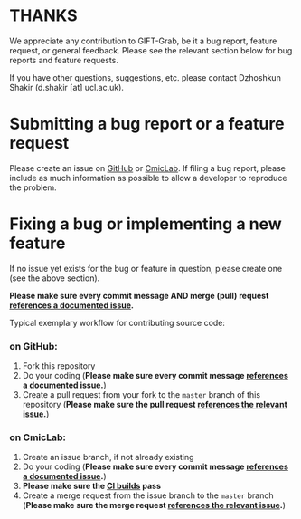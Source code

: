 # THANKS

We appreciate any contribution to GIFT-Grab, be it a bug report, feature request, or general feedback.
Please see the relevant section below for bug reports and feature requests.

If you have other questions, suggestions, etc. please contact Dzhoshkun Shakir (d.shakir [at] ucl.ac.uk).


# Submitting a bug report or a feature request

Please create an issue on [GitHub][gh] or [CmicLab][cl].
If filing a bug report, please include as much information as possible to allow a developer to reproduce the problem.

[gh]: https://github.com/gift-surg/GIFT-Grab/issues
[cl]: https://cmiclab.cs.ucl.ac.uk/GIFT-Surg/GIFT-Grab/issues


# Fixing a bug or implementing a new feature

If no issue yet exists for the bug or feature in question, please create one (see the above section).

**Please make sure every commit message AND merge (pull) request [references a documented issue][rdi].**

[rdi]: https://help.github.com/articles/autolinked-references-and-urls/#issues-and-pull-requests

Typical exemplary workflow for contributing source code:

### on GitHub:
1. Fork this repository
2. Do your coding (**Please make sure every commit message [references a documented issue][rdi].**)
3. Create a pull request from your fork to the `master` branch of this repository (**Please make sure the pull request [references the relevant issue][rdi].**)


### on CmicLab:
1. Create an issue branch, if not already existing
2. Do your coding (**Please make sure every commit message [references a documented issue][rdi].**)
3. **Please make sure the [CI builds][ci] pass**
3. Create a merge request from the issue branch to the `master` branch (**Please make sure the merge request [references the relevant issue][rdi].**)

[ci]: https://cmiclab.cs.ucl.ac.uk/GIFT-Surg/GIFT-Grab/pipelines